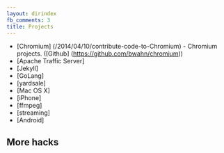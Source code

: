 ```yaml
---
layout: dirindex
fb_comments: 3
title: Projects
---
```



- [Chromium] (/2014/04/10/contribute-code-to-Chromium) - Chromium projects. ([Github] (https://github.com/bwahn/chromium))
- [Apache Traffic Server]
- [Jekyll]
- [GoLang]
- [yardsale]
- [Mac OS X]
- [iPhone]
- [ffmpeg]
- [streaming]
- [Android]

## More hacks
